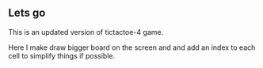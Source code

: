 ## Lets go

This is an updated version of tictactoe-4 game. 

Here I make draw bigger board on the screen and and add an index to each cell to simplify things if possible.